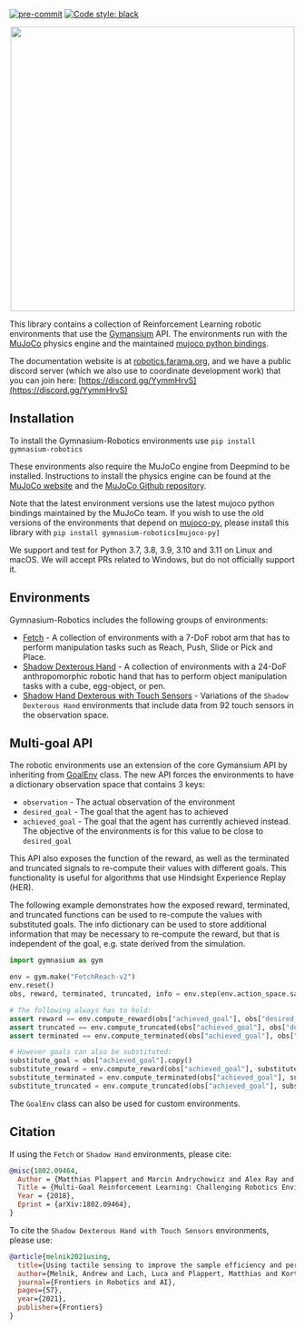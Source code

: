 [![pre-commit](https://img.shields.io/badge/pre--commit-enabled-brightgreen?logo=pre-commit&logoColor=white)](https://pre-commit.com/)
[![Code style: black](https://img.shields.io/badge/code%20style-black-000000.svg)](https://github.com/psf/black)
<p align="center">
    <img src="https://raw.githubusercontent.com/Farama-Foundation/Gymnasium-Robotics/main/gymrobotics-revised-text.png" width="500px"/>
</p>

This library contains a collection of Reinforcement Learning robotic environments that use the [Gymansium](https://gymnasium.farama.org/) API. The environments run with the [MuJoCo](https://mujoco.org/) physics engine and the maintained [mujoco python bindings](https://mujoco.readthedocs.io/en/latest/python.html).

The documentation website is at [robotics.farama.org](https://robotics.farama.org/), and we have a public discord server (which we also use to coordinate development work) that you can join here: [https://discord.gg/YymmHrvS](https://discord.gg/YymmHrvS)

## Installation

To install the Gymnasium-Robotics environments use `pip install gymnasium-robotics`

These environments also require the MuJoCo engine from Deepmind to be installed. Instructions to install the physics engine can be found at the [MuJoCo website](https://mujoco.org/) and the [MuJoCo Github repository](https://github.com/deepmind/mujoco).  

Note that the latest environment versions use the latest mujoco python bindings maintained by the MuJoCo team. If you wish to use the old versions of the environments that depend on [mujoco-py](https://github.com/openai/mujoco-py), please install this library with `pip install gymnasium-robotics[mujoco-py]`

We support and test for Python 3.7, 3.8, 3.9, 3.10 and 3.11 on Linux and macOS. We will accept PRs related to Windows, but do not officially support it.


## Environments

Gymnasium-Robotics includes the following groups of environments:

* [Fetch](https://robotics.farama.org/envs/#fetch-environments) - A collection of environments with a 7-DoF robot arm that has to perform manipulation tasks such as Reach, Push, Slide or Pick and Place.
* [Shadow Dexterous Hand](https://robotics.farama.org/envs/#shadow-dexterous-hand-environments) - A collection of environments with a 24-DoF anthropomorphic robotic hand that has to perform object manipulation tasks with a cube, egg-object, or pen.
* [Shadow Hand Dexterous with Touch Sensors](https://robotics.farama.org/envs/#hand-environments-with-touch-sensors) - Variations of the `Shadow Dexterous Hand` environments that include data from 92 touch sensors in the observation space.

## Multi-goal API

The robotic environments use an extension of the core Gymansium API by inheriting from [GoalEnv](https://robotics.farama.org/envs/#) class. The new API forces the environments to have a dictionary observation space that contains 3 keys:

* `observation` - The actual observation of the environment
* `desired_goal` - The goal that the agent has to achieved
* `achieved_goal` - The goal that the agent has currently achieved instead. The objective of the environments is for this value to be close to `desired_goal`

This API also exposes the function of the reward, as well as the terminated and truncated signals to re-compute their values with different goals. This functionality is useful for algorithms that use Hindsight Experience Replay (HER).

The following example demonstrates how the exposed reward, terminated, and truncated functions
can be used to re-compute the values with substituted goals. The info dictionary can be used to store
additional information that may be necessary to re-compute the reward, but that is independent of the
goal, e.g. state derived from the simulation.

```python
import gymnasium as gym

env = gym.make("FetchReach-v2")
env.reset()
obs, reward, terminated, truncated, info = env.step(env.action_space.sample())

# The following always has to hold:
assert reward == env.compute_reward(obs["achieved_goal"], obs["desired_goal"], info)
assert truncated == env.compute_truncated(obs["achieved_goal"], obs["desired_goal"], info)
assert terminated == env.compute_terminated(obs["achieved_goal"], obs["desired_goal"], info)

# However goals can also be substituted:
substitute_goal = obs["achieved_goal"].copy()
substitute_reward = env.compute_reward(obs["achieved_goal"], substitute_goal, info)
substitute_terminated = env.compute_terminated(obs["achieved_goal"], substitute_goal, info)
substitute_truncated = env.compute_truncated(obs["achieved_goal"], substitute_goal, info)
```

The `GoalEnv` class can also be used for custom environments.

## Citation

If using the `Fetch` or `Shadow Hand` environments, please cite:

```bibtex
@misc{1802.09464,
  Author = {Matthias Plappert and Marcin Andrychowicz and Alex Ray and Bob McGrew and Bowen Baker and Glenn Powell and Jonas Schneider and Josh Tobin and Maciek Chociej and Peter Welinder and Vikash Kumar and Wojciech Zaremba},
  Title = {Multi-Goal Reinforcement Learning: Challenging Robotics Environments and Request for Research},
  Year = {2018},
  Eprint = {arXiv:1802.09464},
}
```

To cite the `Shadow Dexterous Hand with Touch Sensors` environments, please use:

```bibtex
@article{melnik2021using,
  title={Using tactile sensing to improve the sample efficiency and performance of deep deterministic policy gradients for simulated in-hand manipulation tasks},
  author={Melnik, Andrew and Lach, Luca and Plappert, Matthias and Korthals, Timo and Haschke, Robert and Ritter, Helge},
  journal={Frontiers in Robotics and AI},
  pages={57},
  year={2021},
  publisher={Frontiers}
}
```
